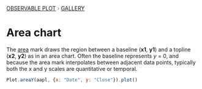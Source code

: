 <div style="color: grey; font: 13px/25.5px var(--sans-serif); text-transform: uppercase;"><h1 style="display: none;">Plot: Area chart</h1><a href="/plot">Observable Plot</a> › <a href="/@observablehq/plot-gallery">Gallery</a></div>

# Area chart

The [area](https://observablehq.com/plot/marks/area) mark draws the region between a baseline (**x1**, **y1**) and a topline (**x2**, **y2**) as in an area chart. Often the baseline represents _y_ = 0, and because the area mark interpolates between adjacent data points, typically both the x and y scales are quantitative or temporal.

```js echo
Plot.areaY(aapl, {x: "Date", y: "Close"}).plot()
```
